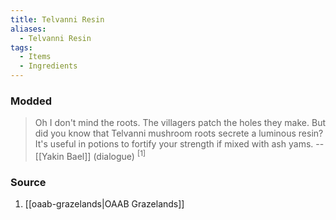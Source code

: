 ```yaml
---
title: Telvanni Resin
aliases:
  - Telvanni Resin
tags:
  - Items
  - Ingredients
---
```

### Modded
> Oh I don't mind the roots. The villagers patch the holes they make. But did you know that Telvanni mushroom roots secrete a luminous resin? It's useful in potions to fortify your strength if mixed with ash yams.
> -- [[Yakin Bael]] (dialogue) <sup>[1]</sup>
### Source
1. [[oaab-grazelands|OAAB Grazelands]]
